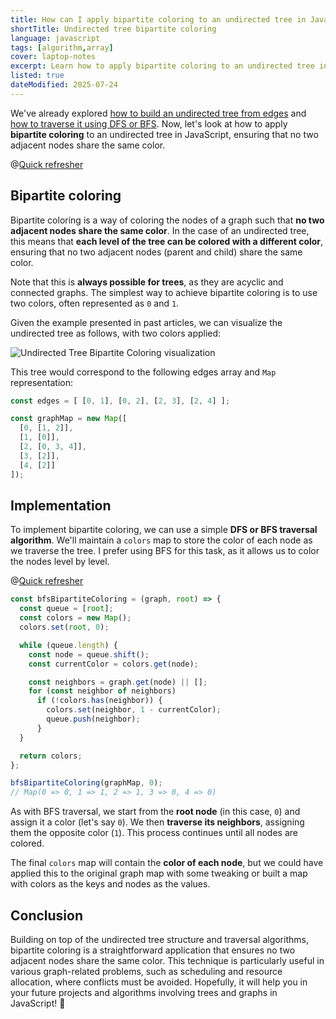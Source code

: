 ```yaml
---
title: How can I apply bipartite coloring to an undirected tree in JavaScript?
shortTitle: Undirected tree bipartite coloring
language: javascript
tags: [algorithm,array]
cover: laptop-notes
excerpt: Learn how to apply bipartite coloring to an undirected tree in JavaScript, ensuring that no two adjacent nodes share the same color.
listed: true
dateModified: 2025-07-24
---
```


We've already explored [how to build an undirected tree from edges](/js/s/undirected-tree-from-edges) and [how to traverse it using DFS or BFS](/js/s/undirected-tree-dfs-bfs). Now, let's look at how to apply **bipartite coloring** to an undirected tree in JavaScript, ensuring that no two adjacent nodes share the same color.

@[Quick refresher](/js/s/undirected-tree-from-edges)

## Bipartite coloring

Bipartite coloring is a way of coloring the nodes of a graph such that **no two adjacent nodes share the same color**. In the case of an undirected tree, this means that **each level of the tree can be colored with a different color**, ensuring that no two adjacent nodes (parent and child) share the same color.

Note that this is **always possible for trees**, as they are acyclic and connected graphs. The simplest way to achieve bipartite coloring is to use two colors, often represented as `0` and `1`.

Given the example presented in past articles, we can visualize the undirected tree as follows, with two colors applied:

![Undirected Tree Bipartite Coloring visualization](./illustrations/undirected-tree-bipartite-coloring.svg)

This tree would correspond to the following edges array and `Map` representation:

```js
const edges = [ [0, 1], [0, 2], [2, 3], [2, 4] ];

const graphMap = new Map([
  [0, [1, 2]],
  [1, [0]],
  [2, [0, 3, 4]],
  [3, [2]],
  [4, [2]]
]);
```

## Implementation

To implement bipartite coloring, we can use a simple **DFS or BFS traversal algorithm**. We'll maintain a `colors` map to store the color of each node as we traverse the tree. I prefer using BFS for this task, as it allows us to color the nodes level by level.

@[Quick refresher](/js/s/undirected-tree-dfs-bfs#breadth-first-search-bfs)

```js {3-4,8,12-15}
const bfsBipartiteColoring = (graph, root) => {
  const queue = [root];
  const colors = new Map();
  colors.set(root, 0);

  while (queue.length) {
    const node = queue.shift();
    const currentColor = colors.get(node);

    const neighbors = graph.get(node) || [];
    for (const neighbor of neighbors)
      if (!colors.has(neighbor)) {
        colors.set(neighbor, 1 - currentColor);
        queue.push(neighbor);
      }
  }

  return colors;
};

bfsBipartiteColoring(graphMap, 0);
// Map(0 => 0, 1 => 1, 2 => 1, 3 => 0, 4 => 0)
```

As with BFS traversal, we start from the **root node** (in this case, `0`) and assign it a color (let's say `0`). We then **traverse its neighbors**, assigning them the opposite color (`1`). This process continues until all nodes are colored.

The final `colors` map will contain the **color of each node**, but we could have applied this to the original graph map with some tweaking or built a map with colors as the keys and nodes as the values.

## Conclusion

Building on top of the undirected tree structure and traversal algorithms, bipartite coloring is a straightforward application that ensures no two adjacent nodes share the same color. This technique is particularly useful in various graph-related problems, such as scheduling and resource allocation, where conflicts must be avoided. Hopefully, it will help you in your future projects and algorithms involving trees and graphs in JavaScript! 🤿

